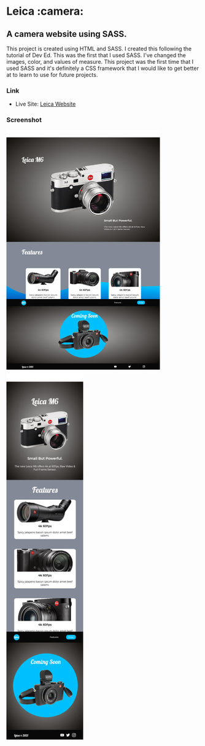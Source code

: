 <h1>Leica :camera:</h1>

<h2>A camera website using SASS.</h2>

<p>This project is created using HTML and SASS. I created this following the tutorial of Dev Ed. This was the first that I used SASS. I've changed the images, color, and values of measure. This project was the first time that I used SASS and it's definitely a CSS framework that I would like to get better at to learn to use for future projects. </p>

### Link

- Live Site: [Leica Website]()

### Screenshot

<img src="/screenshots/desktop.png" width="400"><img src="/screenshots/mobile.png" width="200">
